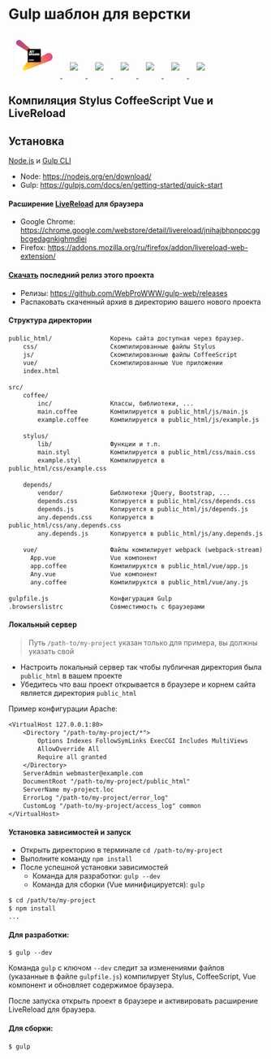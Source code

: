 
# Gulp шаблон для верстки

<a href="https://www.jetbrains.com" target="_blank">
    <img height="60" style="max-width: 100%; margin: 15px;" src="https://raw.githubusercontent.com/JetBrains/logos/master/web/jetbrains/jetbrains-variant-2.svg">
</a>
<a href="https://gulpjs.com" target="_blank">
    <img height="60" style="max-width: 100%; margin: 15px;" src="https://raw.githubusercontent.com/gulpjs/artwork/master/gulp-2x.png">
</a>
<a href="https://webpack.js.org" target="_blank">
    <img height="60" style="max-width: 100%; margin: 15px;" src="https://camo.githubusercontent.com/b0573f87b0786eda63c76f2a9a1358e7a653783c25c03c6c908a00b70c713d78/68747470733a2f2f7765627061636b2e6a732e6f72672f6173736574732f69636f6e2d7371756172652d6269672e737667">
</a>
<a href="https://coffeescript.org">
    <img height="60" style="max-width: 100%; margin: 15px;" src="https://raw.githubusercontent.com/jashkenas/coffeescript/master/documentation/site/icon.svg">
</a>
<a href="https://stylus-lang.com" target="_blank">
    <img height="60" style="max-width: 100%; margin: 15px;" src="https://raw.githubusercontent.com/stylus/stylus/dev/graphics/Vectors/stylus.svg">
</a>
<a href="https://ru.vuejs.org" target="_blank">
    <img height="60" style="max-width: 100%; margin: 15px;" src="https://camo.githubusercontent.com/c8f91d18976e27123643a926a2588b8d931a0292fd0b6532c3155379e8591629/68747470733a2f2f7675656a732e6f72672f696d616765732f6c6f676f2e706e67">
</a>
<a href="https://nodejs.org" target="_blank">
    <img height="60" style="max-width: 100%; margin: 15px;" src="https://raw.githubusercontent.com/nodejs/nodejs.org/master/static/images/logos/js-green.svg">
</a>

## Компиляция Stylus CoffeeScript Vue и LiveReload

## Установка

<a href="https://nodejs.org/en/download/" target="_blank">Node.js</a>
и
<a href="https://gulpjs.com/docs/en/getting-started/quick-start" target="_blank">Gulp CLI</a>

- Node: https://nodejs.org/en/download/
- Gulp: https://gulpjs.com/docs/en/getting-started/quick-start

#### Расширение <a href="http://livereload.com" target="_blank">LiveReload</a> для браузера
- Google Chrome: https://chrome.google.com/webstore/detail/livereload/jnihajbhpnppcggbcgedagnkighmdlei
- Firefox: https://addons.mozilla.org/ru/firefox/addon/livereload-web-extension/

#### <a href="https://github.com/WebProWWW/gulp-web/archive/v5.0.1.zip" target="_blank">Скачать</a> последний релиз этого проекта
- Релизы: https://github.com/WebProWWW/gulp-web/releases
- Распаковать скаченный архив в директорию вашего нового проекта

#### Структура директории

```
public_html/                Корень сайта доступная через браузер.
    css/                    Скомпилированные файлы Stylus
    js/                     Скомпилированные файлы CoffeeScript
    vue/                    Скомпилированные Vue приложении 
    index.html              

src/
    coffee/                 
        inc/                Классы, библиотеки, ...
        main.coffee         Компилируется в public_html/js/main.js
        example.coffee      Компилируется в public_html/js/example.js                        

    stylus/                 
        lib/                Функции и т.п.
        main.styl           Компилируется в public_html/css/main.css
        example.styl        Компилируется в public_html/css/example.css

    depends/
        vendor/             Библиотеки jQuery, Bootstrap, ...
        depends.css         Копируется в public_html/css/depends.css
        depends.js          Копируется в public_html/js/depends.js
        any.depends.css     Копируется в public_html/css/any.depends.css
        any.depends.js      Копируется в public_html/js/any.depends.js
    
    vue/                    Файлы компилирует webpack (webpack-stream)
      App.vue               Vue компонент
      app.coffee            Компилируктся в public_html/vue/app.js
      Any.vue               Vue компонент
      any.coffee            Компилируктся в public_html/vue/any.js

gulpfile.js                 Конфигурация Gulp
.browserslistrc             Совместимость с браузерами
```

#### Локальный сервер
> Путь `/path-to/my-project` указан только для примера, вы должны указать свой
- Настроить локальный сервер так чтобы публичная директория была `public_html` в вашем проекте
- Убедитесь что ваш проект открывается в браузере и корнем сайта является директория `public_html`

Пример конфигурации Apache:
```ApacheConf
<VirtualHost 127.0.0.1:80>
    <Directory "/path-to/my-project/*">
        Options Indexes FollowSymLinks ExecCGI Includes MultiViews
        AllowOverride All
        Require all granted
    </Directory>
    ServerAdmin webmaster@example.com
    DocumentRoot "/path-to/my-project/public_html"
    ServerName my-project.loc
    ErrorLog "/path-to/my-project/error_log"
    CustomLog "/path-to/my-project/access_log" common
</VirtualHost>
```

#### Установка зависимостей и запуск

- Открыть директорию в терминале `cd /path-to/my-project`
- Выполните команду `npm install`
- После успешной установки зависимостей
    - Команда для разработки: `gulp --dev`
    - Команда для сборки (Vue минифицируется): `gulp`

```Shell
$ cd /path/to/my-project
$ npm install
...
```
#### Для разработки:
```Shell
$ gulp --dev
```
Команда `gulp` с ключом `--dev` следит за изменениями файлов (указанные в файле `gulpfile.js`) компилирует Stylus, CoffeeScript, Vue компонент и обновляет содержимое браузера.

После запуска открыть проект в браузере и активировать расширение LiveReload для браузера.
#### Для сборки:
```Shell
$ gulp
```
